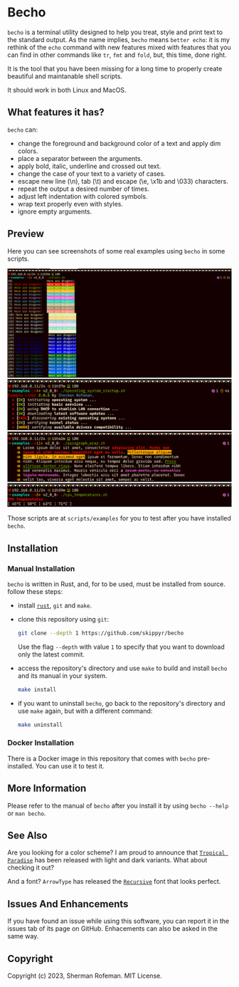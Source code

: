 # Becho

`becho` is a terminal utility designed to help you treat, style and print text
to the standard output. As the name implies, `becho` means `better echo`: 
it is my rethink of the `echo` command with new features mixed with features
that you can find in other commands like `tr`, `fmt` and `fold`, but, this
time, done right.

It is the tool that you have been missing for a long time to properly create
beautiful and maintanable shell scripts.

It should work in both Linux and MacOS.


## What features it has?
`becho` can:

  + change the foreground and background color of a text and apply dim colors.
  + place a separator between the arguments.
  + apply bold, italic, underline and crossed out text.
  + change the case of your text to a variety of cases.
  + escape new line (\n), tab (\t) and escape (\e, \x1b and \033) characters.
  + repeat the output a desired number of times.
  + adjust left indentation with colored symbols.
  + wrap text properly even with styles.
  + ignore empty arguments.


## Preview

Here you can see screenshots of some real examples using `becho` in some
scripts.

![](images/preview/colors.png)
![](images/preview/operating_system_startup.png)
![](images/preview/paragraph_wrap.png)
![](images/preview/cpu_temperatures.png)

Those scripts are at `scripts/examples` for you to test after you have
installed `becho`.

## Installation


### Manual Installation

`becho` is written in Rust, and, for to be used, must be installed from source.
follow these steps:

  + install [`rust`](https://www.rust-lang.org), `git` and `make`.
  + clone this repository using `git`:

    ```bash
    git clone --depth 1 https://github.com/skippyr/becho
    ```

    Use the flag `--depth` with value `1` to specify that you want to download
    only the latest commit.

  + access the repository's directory and use `make` to build and install
    `becho` and its manual in your system.

    ```bash
    make install
    ```

  + if you want to uninstall `becho`, go back to the repository's directory
    and use `make` again, but with a different command:

    ```bash
    make uninstall
    ```
   

### Docker Installation

There is a Docker image in this repository that comes with `becho`
pre-installed. You can use it to test it.


## More Information

Please refer to the manual of `becho` after you install it by using
`becho --help` or `man becho`.


## See Also

Are you looking for a color scheme? I am proud to announce that
[`Tropical Paradise`](https://github.com/skippyr/tropical_paradise) has been
released with light and dark variants. What about checking it out?

And a font? `ArrowType` has released the
[`Recursive`](https://github.com/arrowtype/recursive) font that looks perfect.

## Issues And Enhancements

If you have found an issue while using this software, you can report it in
the issues tab of its page on GitHub. Enhacements can also be asked in the
same way.


## Copyright

Copyright (c) 2023, Sherman Rofeman. MIT License.
